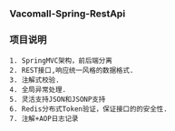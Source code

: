 ###  **Vacomall-Spring-RestApi** 
### 项目说明
```
1. SpringMVC架构，前后端分离
2. REST接口,响应统一风格的数据格式.
3. 注解式校验.
4. 全局异常处理.
5. 灵活支持JSON和JSONP支持
6. Redis分布式Token验证，保证接口的的安全性.
7. 注解+AOP日志记录
```